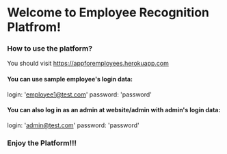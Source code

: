 # Welcome to Employee Recognition Platfrom!

### How to use the platform?

You should visit https://appforemployees.herokuapp.com

#### You can use sample employee's login data:

login: 'employee1@test.com'
password: 'password'

#### You can also log in as an admin at website/admin with admin's login data:

login: 'admin@test.com'
password: 'password'

### Enjoy the Platform!!!